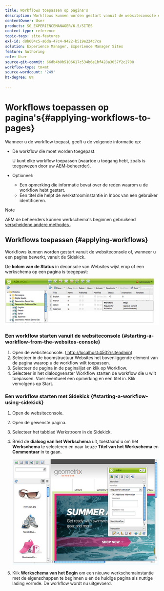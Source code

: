 ```yaml
---
title: Workflows toepassen op pagina's
description: Workflows kunnen worden gestart vanuit de websiteconsole of, wanneer u een pagina bewerkt, vanuit de Sidekick.
contentOwner: User
products: SG_EXPERIENCEMANAGER/6.5/SITES
content-type: reference
topic-tags: site-features
exl-id: d8b604c5-a6da-47c4-9422-b519e224c7ca
solution: Experience Manager, Experience Manager Sites
feature: Authoring
role: User
source-git-commit: 66db4b0b5106617c534b6e1bf428a3057f2c2708
workflow-type: tm+mt
source-wordcount: '249'
ht-degree: 8%

---
```


# Workflows toepassen op pagina&#39;s{#applying-workflows-to-pages}

Wanneer u de workflow toepast, geeft u de volgende informatie op:

* De workflow die moet worden toegepast.

  U kunt elke workflow toepassen (waartoe u toegang hebt, zoals is toegewezen door uw AEM-beheerder).
* Optioneel:

   * Een opmerking die informatie bevat over de reden waarom u de workflow hebt gestart.
   * Een titel die helpt de werkstroominstantie in Inbox van een gebruiker identificeren.

>[!NOTE]
>
>AEM de beheerders kunnen werkschema&#39;s beginnen gebruikend [ verscheidene andere methodes ](/help/sites-administering/workflows-starting.md).

## Workflows toepassen {#applying-workflows}

Workflows kunnen worden gestart vanuit de websiteconsole of, wanneer u een pagina bewerkt, vanuit de Sidekick.

De **kolom van de Status** in de **&#x200B;**&#x200B;console van Websites wijst erop of een werkschema op een pagina is toegepast:

![ workflowstatus ](assets/workflowstatus.png)

### Een workflow starten vanuit de websiteconsole {#starting-a-workflow-from-the-websites-console}

1. Open de websiteconsole. ([ http://localhost:4502/siteadmin](http://localhost:4502/siteadmin))
1. Selecteer in de boomstructuur Websites het bovenliggende element van de pagina waarop u de workflow wilt toepassen.
1. Selecteer de pagina in de paginalijst en klik op Workflow.
1. Selecteer in het dialoogvenster Workflow starten de workflow die u wilt toepassen. Voer eventueel een opmerking en een titel in. Klik vervolgens op Start.

### Een workflow starten met Sidekick {#starting-a-workflow-using-sidekick}

1. Open de websiteconsole.
1. Open de gewenste pagina.
1. Selecteer het tabblad Werkstroom in de Sidekick.
1. Breid de **dialoog van het Werkschema** uit, toestaand u om het **Werkschema** te selecteren en naar keuze **Titel van het Werkschema** en **Commentaar** in te gaan.

   ![ workflowstartsidekick ](assets/workflowstartsidekick.png)

1. Klik **Werkschema van het Begin** om een nieuwe werkschemainstantie met de eigenschappen te beginnen u en de huidige pagina als nuttige lading vormde. De workflow wordt nu uitgevoerd.
